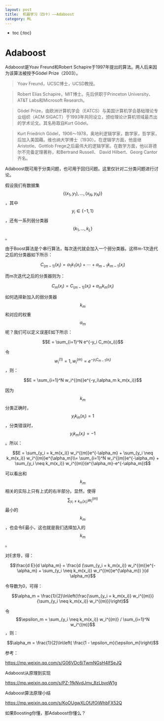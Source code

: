 ```yaml
---
layout: post
title:  机器学习（四十）——Adaboost
category: ML 
---
```


* toc
{:toc}

# Adaboost

Adaboost是Yoav Freund和Robert Schapire于1997年提出的算法。两人后来因为该算法被授予Gödel Prize（2003）。

>Yoav Freund，UCSC博士，UCSD教授。

>Robert Elias Schapire，MIT博士。先后供职于Princeton University、AT&T Labs和Microsoft Research。

>Gödel Prize，由欧洲计算机学会（EATCS）与美国计算机学会基础理论专业组织（ACM SIGACT）于1993年共同设立，颁给理论计算机领域最杰出的学术论文。其名称取自Kurt Gödel。

>Kurt Friedrich Gödel，1906～1978，奥地利逻辑学家，数学家，哲学家，后加入美国藉。维也纳大学博士（1930）。在逻辑学方面，他是继Aristotle、Gottlob Frege之后最伟大的逻辑学家。在数学方面，他以哥德尔不完备定理著称，和Bertrand Russell、 David Hilbert、Georg Cantor齐名。

Adaboost既可用于分类问题，也可用于回归问题。这里仅针对二分类问题进行讨论。

假设我们有数据集$$\{(x_1, y_1), \ldots, (x_N, y_N)\}$$，其中$$y_i \in \{-1, 1\}$$，还有一系列弱分类器$$\{k_1, \ldots, k_L\}$$。

由于Boost算法是个串行算法，每次迭代就会加入一个弱分类器。这样m-1次迭代之后的分类器如下所示：

$$C_{(m-1)}(x_i) = \alpha_1k_1(x_i) + \cdots + \alpha_{m-1}k_{m-1}(x_i)$$

而m次迭代之后的分类器则为：

$$C_{m}(x_i) = C_{(m-1)}(x_i) + \alpha_m k_m(x_i)$$

如何选择新加入的弱分类器$$k_m$$和对应的权重$$\alpha_m$$呢？我们可以定义误差E如下所示：

$$E = \sum_{i=1}^N e^{-y_i C_m(x_i)}$$

令$$w_i^{(1)} = 1,w_i^{(m)} = e^{-y_i C_{m-1}(x_i)}$$，则：

$$E = \sum_{i=1}^N w_i^{(m)}e^{-y_i\alpha_m k_m(x_i)}$$

因为$$k_m$$分类正确时，$$y_i k_m(x_i) = 1$$，分类错误时，$$y_i k_m(x_i) = -1$$。所以：

$$E = \sum_{y_i = k_m(x_i)} w_i^{(m)}e^{-\alpha_m} + \sum_{y_i \neq k_m(x_i)} w_i^{(m)}e^{\alpha_m}\\= \sum_{i=1}^N w_i^{(m)}e^{-\alpha_m} + \sum_{y_i \neq k_m(x_i)} w_i^{(m)}(e^{\alpha_m}-e^{-\alpha_m})$$

可以看出和$$k_m$$相关的实际上只有上式的右半部分。显然，使得$$\sum_{y_i \neq k_m(x_i)} w_i^{(m)}$$最小的$$k_m$$，也会令E最小，这也就是我们选择加入的$$k_m$$。

对E求导，得：

$$\frac{d E}{d \alpha_m} = \frac{d (\sum_{y_i = k_m(x_i)} w_i^{(m)}e^{-\alpha_m} + \sum_{y_i \neq k_m(x_i)} w_i^{(m)}e^{\alpha_m}) }{d \alpha_m}$$

令导数为0，可得：

$$\alpha_m = \frac{1}{2}\ln\left(\frac{\sum_{y_i = k_m(x_i)} w_i^{(m)}}{\sum_{y_i \neq k_m(x_i)} w_i^{(m)}}\right)$$

令$$\epsilon_m = \sum_{y_i \neq k_m(x_i)} w_i^{(m)} / \sum_{i=1}^N w_i^{(m)}$$，则：

$$\alpha_m = \frac{1}{2}\ln\left( \frac{1 - \epsilon_m}{\epsilon_m}\right)$$

参考：

https://mp.weixin.qq.com/s/G06VDc6iTwmNGsH4IfSeJQ

Adaboost从原理到实现

https://mp.weixin.qq.com/s/PZ-1fkNvdJmv_8zLbvoW1g

Adaboost算法原理小结

https://mp.weixin.qq.com/s/KoOUgwXLOfJfOjWhbFX52Q

如果Boosting你懂，那Adaboost你懂么？
